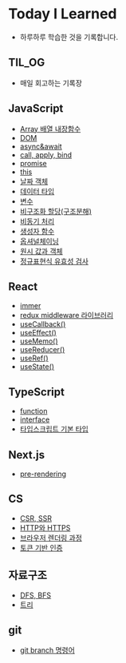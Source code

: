 # Today I Learned

- 하루하루 학습한 것을 기록합니다.

## TIL_OG

- 매일 회고하는 기록장

## JavaScript

- [Array 배열 내장함수](https://github.com/hyojin-k/TIL/blob/main/JavaScript/Array%20%EB%B0%B0%EC%97%B4%20%EB%82%B4%EC%9E%A5%ED%95%A8%EC%88%98.md)
- [DOM](https://github.com/hyojin-k/TIL/blob/main/JavaScript/DOM.md)
- [async&await](https://github.com/hyojin-k/TIL/blob/main/JavaScript/async%26await.md)
- [call, apply, bind](https://github.com/hyojin-k/TIL/blob/main/JavaScript/call%2C%20apply%2C%20bind.md)
- [promise](https://github.com/hyojin-k/TIL/blob/main/JavaScript/promise.md)
- [this](https://github.com/hyojin-k/TIL/blob/main/JavaScript/this.md)
- [날짜 객체](https://github.com/hyojin-k/TIL/blob/main/JavaScript/%EB%82%A0%EC%A7%9C%20%EA%B0%9D%EC%B2%B4.md)
- [데이터 타입](https://github.com/hyojin-k/TIL/blob/main/JavaScript/%EB%8D%B0%EC%9D%B4%ED%84%B0%20%ED%83%80%EC%9E%85.md)
- [변수](https://github.com/hyojin-k/TIL/blob/main/JavaScript/%EB%B3%80%EC%88%98.md)
- [비구조화 할당(구조분해)](<https://github.com/hyojin-k/TIL/blob/main/JavaScript/%EB%B9%84%EA%B5%AC%EC%A1%B0%ED%99%94%20%ED%95%A0%EB%8B%B9(%EA%B5%AC%EC%A1%B0%EB%B6%84%ED%95%B4).md>)
- [비동기 처리](https://github.com/hyojin-k/TIL/blob/main/JavaScript/%EB%B9%84%EB%8F%99%EA%B8%B0%20%EC%B2%98%EB%A6%AC.md)
- [생성자 함수](https://github.com/hyojin-k/TIL/blob/main/JavaScript/%EC%83%9D%EC%84%B1%EC%9E%90%20%ED%95%A8%EC%88%98.md)
- [옵셔널체이닝](https://github.com/hyojin-k/TIL/blob/main/JavaScript/%EC%98%B5%EC%85%94%EB%84%90%EC%B2%B4%EC%9D%B4%EB%8B%9D.md)
- [원시 값과 객체](https://github.com/hyojin-k/TIL/blob/main/JavaScript/%EC%9B%90%EC%8B%9C%20%EA%B0%92%EA%B3%BC%20%EA%B0%9D%EC%B2%B4.md)
- [정규표현식 유효성 검사](https://github.com/hyojin-k/TIL/blob/main/JavaScript/%EC%A0%95%EA%B7%9C%ED%91%9C%ED%98%84%EC%8B%9D%20%EC%9C%A0%ED%9A%A8%EC%84%B1%20%EA%B2%80%EC%82%AC.md)

## React

- [immer](https://github.com/hyojin-k/TIL/blob/main/React/immer.md)
- [redux middleware 라이브러리](https://github.com/hyojin-k/TIL/blob/main/React/redux%20middleware%20%EB%9D%BC%EC%9D%B4%EB%B8%8C%EB%9F%AC%EB%A6%AC.md)
- [useCallback()](<https://github.com/hyojin-k/TIL/blob/main/React/useCallback().md>)
- [useEffect()](<https://github.com/hyojin-k/TIL/blob/main/React/useEffect().md>)
- [useMemo()](<https://github.com/hyojin-k/TIL/blob/main/React/useMemo().md>)
- [useReducer()](<https://github.com/hyojin-k/TIL/blob/main/React/useReducer().md>)
- [useRef()](<https://github.com/hyojin-k/TIL/blob/main/React/useRef().md>)
- [useState()](<https://github.com/hyojin-k/TIL/blob/main/React/useState().md>)

## TypeScript

- [function](https://github.com/hyojin-k/TIL/blob/main/TypeScript/function.md)
- [interface](https://github.com/hyojin-k/TIL/blob/main/TypeScript/interface.md)
- [타입스크립트 기본 타입](https://github.com/hyojin-k/TIL/blob/main/TypeScript/%ED%83%80%EC%9E%85%EC%8A%A4%ED%81%AC%EB%A6%BD%ED%8A%B8%20%EA%B8%B0%EB%B3%B8%ED%83%80%EC%9E%85.md)

## Next.js

- [pre-rendering](https://github.com/hyojin-k/TIL/blob/main/Next.js/pre-rendering.md)

## CS

- [CSR, SSR](https://github.com/hyojin-k/TIL/blob/main/CS/CSR%2C%20SSR.md)
- [HTTP와 HTTPS](https://github.com/hyojin-k/TIL/blob/main/CS/HTTP%EC%99%80%20HTTPS.md)
- [브라우저 렌더링 과정](https://github.com/hyojin-k/TIL/blob/main/CS/%EB%B8%8C%EB%9D%BC%EC%9A%B0%EC%A0%80%20%EB%A0%8C%EB%8D%94%EB%A7%81%20%EA%B3%BC%EC%A0%95.md)
- [토큰 기반 인증](https://github.com/hyojin-k/TIL/blob/main/CS/%ED%86%A0%ED%81%B0%20%EA%B8%B0%EB%B0%98%20%EC%9D%B8%EC%A6%9D.md)

## 자료구조

- [DFS, BFS](https://github.com/hyojin-k/TIL/blob/main/%EC%9E%90%EB%A3%8C%EA%B5%AC%EC%A1%B0/DFS%2C%20BFS.md)
- [트리](https://github.com/hyojin-k/TIL/blob/main/%EC%9E%90%EB%A3%8C%EA%B5%AC%EC%A1%B0/%ED%8A%B8%EB%A6%AC.md)

## git

- [git branch 명령어](https://github.com/hyojin-k/TIL/blob/main/git/git%20branch.md)
